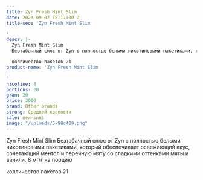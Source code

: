 ```yaml
---
title: Zyn Fresh Mint Slim
date: 2023-09-07 18:17:00 Z
title-seo: 'Zyn Fresh Mint Slim

'
descr: |-
  Zyn Fresh Mint Slim
  Безтабачный снюс от Zyn с полностью белыми никотиновыми пакетиками, который обеспечивает освежающий вкус, сочетающий ментол и перечную мяту со сладкими оттенками мяты и ванили. 8 мг/г на порцию

  колличество пакетов 21
product-name: 'Zyn Fresh Mint Slim

'
nicotine: 8
portions: 20
gram: 20
price: 3000
brand: Other brands
strong: Средней крепости
sale: new-snus
image: "/uploads/5-98c409.png"
---
```


Zyn Fresh Mint Slim
Безтабачный снюс от Zyn с полностью белыми никотиновыми пакетиками, который обеспечивает освежающий вкус, сочетающий ментол и перечную мяту со сладкими оттенками мяты и ванили. 8 мг/г на порцию

колличество пакетов 21